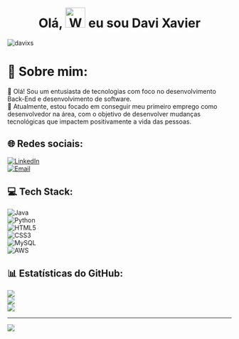 <h1 align="center"> Olá, <img src="https://raw.githubusercontent.com/nixin72/nixin72/master/wave.gif" 
         alt="Waving hand animated gif"
         height="45"
         width="45" /> eu sou Davi Xavier</h1>

<p align="left"> <img src="https://komarev.com/ghpvc/?username=davixs&label=Views&color=blue&style=plastic&style=for-the-badge" alt="davixs" /> </p>

# 💫 Sobre mim:
👋 Olá! Sou um entusiasta de tecnologias com foco no desenvolvimento Back-End e desenvolvimento de software.  
🎯 Atualmente, estou focado em conseguir meu primeiro emprego como desenvolvedor na área, com o objetivo de desenvolver mudanças tecnológicas que impactem positivamente a vida das pessoas.

## 🌐 Redes sociais:
[![LinkedIn](https://img.shields.io/badge/LinkedIn-%230077B5.svg?logo=linkedin&logoColor=white)](https://linkedin.com/in/davi-xavier-silva/)  
[![Email](https://img.shields.io/badge/Email-D14836?logo=gmail&logoColor=white)](mailto:xaviersilvadavi@gmail.com)

## 💻 Tech Stack:
![Java](https://img.shields.io/badge/java-%23ED8B00.svg?style=for-the-badge&logo=openjdk&logoColor=white)  
![Python](https://img.shields.io/badge/python-3670A0?style=for-the-badge&logo=python&logoColor=ffdd54)  
![HTML5](https://img.shields.io/badge/html5-%23E34F26.svg?style=for-the-badge&logo=html5&logoColor=white)  
![CSS3](https://img.shields.io/badge/css3-%231572B6.svg?style=for-the-badge&logo=css3&logoColor=white)  
![MySQL](https://img.shields.io/badge/mysql-4479A1.svg?style=for-the-badge&logo=mysql&logoColor=white)  
![AWS](https://img.shields.io/badge/AWS-%23FF9900.svg?style=for-the-badge&logo=amazon-aws&logoColor=white)

## 📊 Estatísticas do GitHub:
![](https://github-readme-stats.vercel.app/api?username=davixs&theme=dark&hide_border=false&include_all_commits=false&count_private=true)<br/>
![](https://nirzak-streak-stats.vercel.app/?user=davixs&theme=dark&hide_border=false)<br/>
![](https://github-readme-stats.vercel.app/api/top-langs/?username=davixs&theme=dark&hide_border=false&include_all_commits=false&count_private=true&layout=compact)

---

[![](https://visitcount.itsvg.in/api?id=davixs&icon=0&color=0)](https://visitcount.itsvg.in)

<!-- Proudly created with GPRM ( https://gprm.itsvg.in ) -->
